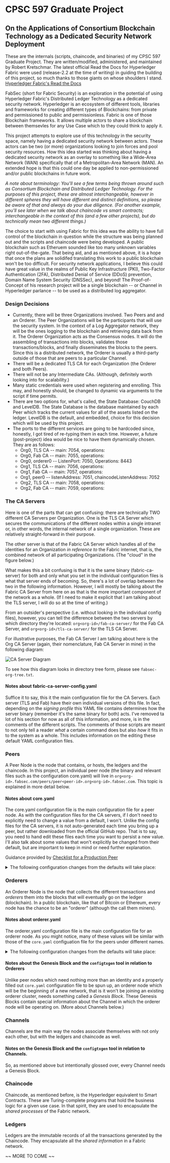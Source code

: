 # CPSC 597 Graduate Project
## On the Applications of Consortium Blockchain Technology as a Dedicated Security Network Deployment

These are the internals (scripts, chaincode, and binaries) of my CPSC 597 Graduate 
Project. They are written/modified, administered, and maintained by Robert Kretschmar. 
The latest official Read the Docs for Hyperledger Fabric were used (release-2.2 at the 
time of writing) in guiding the building of this project, so much thanks to those 
giants on whose shoulders I stand. 
[Hyperledger Fabric's Read the Docs](https://hyperledger-fabric.readthedocs.io/en/release-2.2/)

FabSec (short for Fabric Security) is an exploration in the potential of using Hyperledger Fabric's 
Distributed Ledger Technology as a dedicated security network. Hyperledger is an ecosystem of different 
tools, libraries and frameworks for creating different types of Blockchains: from private and permissioned 
to public and permissionless. Fabric is one of those Blockchain frameworks. It allows multiple actors to 
share a blockchain between themsevles for any Use Case which to they could think to apply it.

This project attempts to explore use of this technology in the security space, namely having a dedicated 
security network between actors. These actors can be two (or more) organizations looking to join forces and 
pool security resources. How this idea started was thinking about having a dedicated security network as an 
overlay to something like a Wide-Area Network (WAN) specifically that of a Metropolitan-Area Network (MAN). 
An extended hope is that this could one day be applied to non-permissioned and/or public blockchains in future 
work. 

*A note about terminology: You'll see a few terms being thrown around such as Consortium Blockchain 
and Distributed Ledger Technology. For the purposes of this project, these are almost interchangeable, 
however in different spheres they will have different and distinct definitions, so please be aware 
of that and always do your due diligence. (For another example, you'll see later when we talk about 
chaincode vs smart contracts; interchangeable in the context of this (and a few other projects), but 
do technically mean two different things.)*

The choice to start with using Fabric for this idea was the ability to have full control of the blockchain in 
question while the structure was being planned out and the scripts and chaincode were being developed. A public 
blockchain such as Etheruem sounded like too many unknown variables right out-of-the-gate. That being aid, and as 
mentioned above, it is a hope that once the plans are solidifed translating this work to a public blockchain won't 
be too difficult. For security network applications, I believe this could have great value in the realms of Public 
Key Infrastructure (PKI), Two-Factor Authentication (2FA), Distributed Denial of Service (DDoS) prevention, Domain 
Name System Security (DNSSec), and beyond! The Proof-of-Concept of his research project will be a single 
blockchain -- or Channel in Hyperledger parlance -- to be used as a distributed log aggregator.

### Design Decisions
	
* Currently, there will be three Organizations involved. Two Peers and and an Orderer. The Peer Organizations 
will be the participants that will use the security system. In the context of a Log Aggregator network, they 
will be the ones logging to the blockchain and retrieving data back from it. The Orderer Organization acts as 
the Consensus nodes. It will do the assembling of transactions into blocks, validates those transactions/blocks, 
and finally disseminates the blocks to the peers. Since this is a distributed network, the Orderer is usually a 
third-party outside of those that are peers to a particular Channel. 
* There will be a dedicated TLS CA for each Organization (the Orderer and both Peers).
* There will not be any Intermediate CAs. (Although, definitely worth looking into for scalability.)
* Many static credentials were used when registering and enrolling. This may, and honestly should, be changed to 
dynamic via arguments to the script if time permits.
* There are two options for, what's called, the State Database: CouchDB and LevelDB. The State Database is the database 
maintained by each Peer which tracks the current values for all of the assets listed on the ledger. LevelDB is the
default, and embedded, choice for this decision which will be used by this project.
* The ports to the different services are going to be hardcoded since, honestly, I got tired of re-typing
them in each time. However, a future (post-project) idea would be nice to have them dynamically chosen. They
are as follows:
	- Org0, TLS CA -- main: 7054, operations:
	- Org0, Fab CA -- main: 7055, operations:
	- Org0, orderer0 -- ListenPort: 7050, Operations: 8443
	- Org1, TLS CA -- main: 7056, operations:
	- Org1, Fab CA -- main: 7057, operations:
	- Org1, peer0 -- listenAddress: 7051, chaincodeListenAddress: 7052
	- Org2, TLS CA -- main: 7058, operations:
	- Org2, Fab CA -- main: 7059, operations:

### The CA Servers
Here is one of the parts that can get confusing: there are technically TWO different CA Servers per Organization. One 
is the TLS CA Server which secures the communications of the different nodes within a single intranet or, in other words, 
the internal network of a single organization. These are relatively straight-forward in their purpose.

The other server is that of the Fabric CA Server which handles all of the identities for an Organization *in reference to* 
the Fabric internet, that is, the combined network of all participating Organizations. (The "cloud" in the figure below.)

What makes this a bit confusing is that it is the same binary (fabric-ca-server) for both and only what you set in the individual 
configuration files is what that server ends of becoming. So, there's a lot of overlap between the two in the following information. 
However, I will mostly be talking about the Fabric CA Server from here on as that is the more important component of the network 
as a whole. (If I need to make it explicit that I am talking about the TLS server, I will do so at the time of writing.)

From an outsider's perspective (i.e. without looking in the individual config files), however, you can tell the difference between the
two servers by which directory they're located: `org<org-id>/fab-ca-server/` for the Fab CA Server, and `org<org-id>/tls-ca-server/` for
the TLS CA Server. 

For illustrative purposes, the Fab CA Server I am talking about here is the Org CA Server (again, their nomenclature, Fab CA Server in 
mine) in the following diagram:

![CA Server Diagram](/images/fabric-network-diagram.png)

To see how this diagram looks in directory tree form, please see `fabsec-org-tree.txt`.

#### Notes about fabric-ca-server-config.yaml
Suffice it to say, this it the main configuration file for the CA Servers. Each server (TLS and Fab) have their own individual versions
of this file. In fact, depending on the *signing profile* this YAML file contains determines how the server binary (remember it's the same
binary for both) acts. I've removed ta lot of his section for now as all of this information, and more, is in the comments of the different 
scripts. The comments of those scripts are meant to not only tell a reader *what* a certain command does but also *how* it fits in to the 
system as a whole. This includes information on the editing these default YAML configuration files.

### Peers
A Peer Node is the node that contains, or hosts, the ledgers and the chaincode. In this project, an individual peer node (the binary and 
relevant files such as the configuration core.yaml) will live in `org<org-id>.fabsec.com/peers/peer<peer-id>.org<org-id>.fabsec.com`. This
topic is explained in more detail below.  

#### Notes about core.yaml
The core.yaml configuration file is the main configuration file for a peer node. As with the configuration files for the CA servers,
if I don't need to explicitly need to change a value from a default, I won't. Unlike the config files for the CA servers, it is not
auto-generated each time you bring up a peer, but rather downloaded from the official GitHub repo. That is to say, you need to hand
edit these files each time you want to persist a new value. I'll also talk about some values that won't explicitly be changed from
their default, but are important to keep in mind or need further explanation. 

Guidance provided by [Checklist for a Production Peer](https://hyperledger-fabric.readthedocs.io/en/release-2.1/deploypeer/peerchecklist.html)

<details>
	<summary>The following configuration changes from the defaults will take place:</summary>

- peer.id
	- This is the ID by which the peer will be referenced. This will follow the naming convention 
used for the individual peers (as mentioned above). For example, peer 0 of organization 1 would be 
`peer0.org1.fabsec.com`.

- peer.networkId
	- This is the ID by which the network will be referenced. It allows logical separation of networks 
and generally it would be named after it's planned usage. For the purposes of this project, this will 
be `grad-project`.

- peer.listenAddress
	- This is the address the peer will listen on. By default, this and the other "address" configuration
values below will listen to all IP addresses as identified by 0.0.0.0 which is INADDR\_ANY in TCP 
parlance. I'll be leaving the address portion of these alone, however in some production scenarios, one
would probably want to tighten that up. The port starting, again by default, at 7051 will need to be
changed for each subsequent peer to come up.

- peer.chaincodeListenAddress
	- This is the address the peer will listen on for inbound chaincode connections. The default of
0.0.0.0 is fine for the address, however the default port of 7052 will have to be changed for each
subsequent peer to come up after the first. NOTE: This and the next config option will have to be
uncommented to take effect.

- peer.chaincodeAddress
	- This is the address that the chaincode itself will use to connect to the peer. It will get 
the peer ID as an address and the `peer.chaincodeListenAddress` port as its port.

- peer.address
	- This is the address other peers can use to connect to this peer. It will get the peer ID as
an address and the `peer.listenAddress` port as its port.

- peer.addressAutoDetect
	- I'm not changing this from its default, which is false, for now. But to remind myself of its
existence when/if I containerize later with Docker.

- peer.mspConfigPath
	- This is the path where the peer will find it's local MSP configuration. As of now, I'm leaving it as the
default of `msp` since each individual peer will have its own local `peer` binary with its own local MSP.

- peer.localMspId
	- This is the value of the MSP ID of the organization the peer belongs to. This is a security measure to
check if a peer's organization is a channel member. If not, then the peer won't be allow to join the channel
for obvious reasons. (This is MSP ID is defined in configtx.yaml.)

- peer.fileSystemPath
	- This variable points the peer to where the ledger and installed chaincode lives. The default is 
`/var/hyperledger/production`, but since I set up this project to be contained within a special file structure, 
I will be changing it to `./datastore`. The single dot means the directory `datastore` will be in the peer's
own directory. Further, this means each peer will have its own individual datastore (to simulate a real network
where each peer would be running on its own machine).

- peer.gossip.\*
	- Endpoints: These are the parameters controlling the endpoints of the Gossip protocol. This project,
at least starting out, will not be using Gossip. It is unclear whether or not this still need to be filled out,
so I will fill them out as well as talk about them here.
		- bootstrap: This is the list of other peers addresses in the peer's organization to discover.
		- endpoint: This is the address that *other peers in this peer's organization* will use to to
connect to this peer.
		- externalEndpoint: This is the address that *other peers outside of this peer's organization*
will use to connect to this peer. For both this and `endpoint` above, I will just fill it out with the peer's
`peer.address` value. So, for example, peer 0 running in organization 1 will get the value of `peer0.prg1.facsec.com:7051`.

	- Block Dissemination: There are two ways for peers to get blocks: via the orderers
or via other peers. For this project, the peers will be using the former method (that is, 
getting their blocks from the orderers). As of v2.2, it is recommended to not use Gossip and have 
peers get their blocks from the orderers to reduce network congestion. So, I'll leave these parameters 
as the defaults. However, for completeness, they are...
		- useLeaderElection: Default set to false. This would be set to true if I wanted
peers to get blocks from other peers, i.e. use the Gossip Protocol. However, since I'm not doing that this
this will remain false. This also means that *at least one* peer must be set to an orgLeader.
		- orgLeader: This defaults to true. This will remain true for all peers essentially
meaning that all peers will be leaders and no peers will be no leaders. 
		- state.enabled: This defaults to false meaning that the Gossip protocol won't be activated.

	- Implicit Data: This is an interesting concept that won't be used in this project, but mentioning it
to remind myself it exists. However, since I won't be using it, that's as far as I'll go into here.

- peer.tls.\*
	- enabled: This is by default false, however we will certainly be using TLS communications, so all peers
will have this value flipped to true.
	- cert.file: This file is the certificate (cert.pem) file that is generated when one enrolls the peer with 
the TLS Server. It is the peer's TLS identity and lives in `tls-msp/signcerts/cert.pem`.
	- key.file: This file is the private key (key.pem) file generated when one enrolls the peer with the
TLS Server. This lives in `tls-msp/keystore/key.pem`.
	- rootcert.file: This file is the TLS root certificate It lives at `tls-msp/cacerts/<host>-<port>.pem`.
</details>

### Orderers
An Orderer Node is the node that collects the different transactions and *orderers* them into the blocks that will 
eventually go on the ledger (blockchain). In a public blockchain, like that of Bitcoin or Ethereum, every node has the
chance to be an "orderer" (although the call them miners).

#### Notes about orderer.yaml
The orderer.yaml configuration file is the main configuration file for an orderer node. As you might
notice, many of these values will be similar with those of the `core.yaml` configuation file for the
peers under different names.

<details>
	<summary>The following configuration changes from the defaults will take place:</summary>

- General.LocalMSPID
	- This is the ID by which the orderer will be referenced. One of the main places this name
is reference is in the `configtx.yaml` file which generates the Genesis Block that is used for
Channel configuration. If this name is different between the two files, the Channel will not accept
this Orderer as valid.

- General.LocalMSPDir
	- This is the relative path to the Local MSP of the Orderer Node. Since this config file, the orderer
binary, and the MSP are all in the same directory, this will simply reflect to check the local directory.

- General.TLS.\*
	- These need the same values (key, cert, and TLS root cert) that the peers have (just for the Orderer
Org), so refer to there for more information.

- General.ListenAddress and General.ListenPort
	- These values govern the endpoint to other ordering nodes in the same organization. They won't be 
changed from their defaults, at least in the case of the project network which only has one ordering node.

- General.BootstrapFile
	- The is the name/location of the block used to bootstrap the ordering node. In the case of a newly 
formed Ordering Service, that is going to be the Genesis Block which will live at 
`./system-genesis-block/genesis.block` of the orderer's PWD.

- FileLedger.Location
	- So, while the Orderers don't have a, what's called, State Database (essentially an indexed view into
the transaction log), they still need to keep a copy of the blockchain for the system configuation blocks.
(Such as that of the Genesis Block.) This is where that will be stored.



</details>

#### Notes about the Genesis Block and the `configtxgen` tool in relation to Orderers
Unlike peer nodes which need nothing more than an identity and a properly filled out `core.yaml` configuration file to be 
spun up, an orderer node which will be the beginning of a new network, that is it won't be joining an existing orderer 
cluster, needs something called a *Genesis Block*. These Genesis Blocks contain special information about the Channel
in which the orderer node will be operating on. (More about Channels below.)

### Channels
Channels are the main way the nodes associate themselves with not only each other, but with the ledgers and chaincode as well.

#### Notes on the Genesis Block and the `configtxgen` tool in relation to Channels.
So, as mentioned above but intentionally glossed over, every Channel needs a Genesis Block.

### Chaincode
Chaincode, as mentioned before, is the Hyperledger equivalent to Smart Contracts. These are Turing-complete programs that hold the business
logic for a given use case. In that spirit, they are used to encapsulate the *shared processes* of the Fabric network.

### Ledgers
Ledgers are the immutable records of all the transactions generated by the Chaincode. They encapsulate all the *shared information* in a
Fabric network.
	
~~ MORE TO COME ~~
